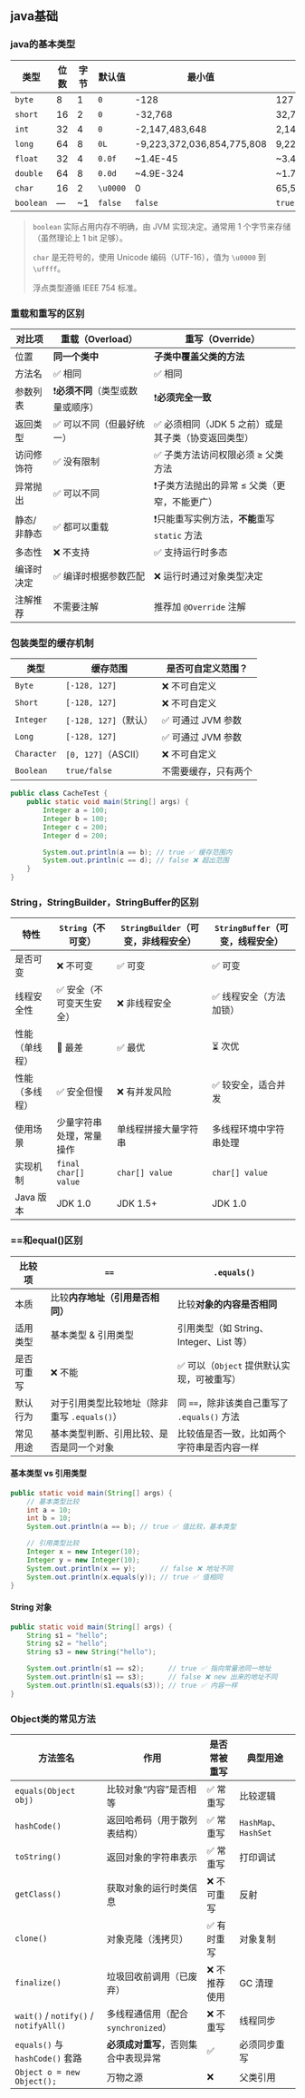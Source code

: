 ## java基础

### java的基本类型

| 类型        | 位数 | 字节 | 默认值      | 最小值                        | 最大值                       |
|-----------|----|----|----------|----------------------------|---------------------------|
| `byte`    | 8  | 1  | `0`      | -128                       | 127                       |
| `short`   | 16 | 2  | `0`      | -32,768                    | 32,767                    |
| `int`     | 32 | 4  | `0`      | -2,147,483,648             | 2,147,483,647             |
| `long`    | 64 | 8  | `0L`     | -9,223,372,036,854,775,808 | 9,223,372,036,854,775,807 |
| `float`   | 32 | 4  | `0.0f`   | ~1.4E-45                   | ~3.4028235E+38            |
| `double`  | 64 | 8  | `0.0d`   | ~4.9E-324                  | ~1.7976931348623157E+308  |
| `char`    | 16 | 2  | `\u0000` | 0                          | 65,535                    |
| `boolean` | —  | ~1 | `false`  | `false`                    | `true`                    |

> `boolean` 实际占用内存不明确，由 JVM 实现决定。通常用 1 个字节来存储（虽然理论上 1 bit 足够）。
>
> `char` 是无符号的，使用 Unicode 编码（UTF-16），值为 `\u0000` 到 `\uffff`。
>
> 浮点类型遵循 IEEE 754 标准。

### 重载和重写的区别

| 对比项    | 重载（Overload）        | 重写（Override）                   |
|--------|---------------------|--------------------------------|
| 位置     | **同一个类中**           | **子类中覆盖父类的方法**                 |
| 方法名    | ✅ 相同                | ✅ 相同                           |
| 参数列表   | ❗**必须不同**（类型或数量或顺序） | ❗**必须完全一致**                    |
| 返回类型   | ✅ 可以不同（但最好统一）       | ✅ 必须相同（JDK 5 之前）或是其子类（协变返回类型）  |
| 访问修饰符  | ✅ 没有限制              | ✅ 子类方法访问权限必须 ≥ 父类方法            |
| 异常抛出   | ✅ 可以不同              | ❗子类方法抛出的异常 ≤ 父类（更窄，不能更广）       |
| 静态/非静态 | ✅ 都可以重载             | ❗只能重写实例方法，**不能**重写 `static` 方法 |
| 多态性    | ❌ 不支持               | ✅ 支持运行时多态                      |
| 编译时决定  | ✅ 编译时根据参数匹配         | ❌ 运行时通过对象类型决定                  |
| 注解推荐   | 不需要注解               | 推荐加 `@Override` 注解             |

### 包装类型的缓存机制

| 类型          | 缓存范围              | 是否可自定义范围？    |
|-------------|-------------------|--------------|
| `Byte`      | `[-128, 127]`     | ❌ 不可自定义      |
| `Short`     | `[-128, 127]`     | ❌ 不可自定义      |
| `Integer`   | `[-128, 127]`（默认） | ✅ 可通过 JVM 参数 |
| `Long`      | `[-128, 127]`     | ✅ 可通过 JVM 参数 |
| `Character` | `[0, 127]`（ASCII） | ❌ 不可自定义      |
| `Boolean`   | `true/false`      | 不需要缓存，只有两个   |

```Java
public class CacheTest {
    public static void main(String[] args) {
        Integer a = 100;
        Integer b = 100;
        Integer c = 200;
        Integer d = 200;

        System.out.println(a == b); // true ✅ 缓存范围内
        System.out.println(c == d); // false ❌ 超出范围
    }
}

```

### String，StringBuilder，StringBuffer的区别

| 特性      | `String`（不可变）        | `StringBuilder`（可变，非线程安全） | `StringBuffer`（可变，线程安全） |
|---------|----------------------|---------------------------|-------------------------|
| 是否可变    | ❌ 不可变                | ✅ 可变                      | ✅ 可变                    |
| 线程安全性   | ✅ 安全（不可变天生安全）        | ❌ 非线程安全                   | ✅ 线程安全（方法加锁）            |
| 性能（单线程） | 🚫 最差                | ✅ 最优                      | ⏳ 次优                    |
| 性能（多线程） | ✅ 安全但慢               | ❌ 有并发风险                   | ✅ 较安全，适合并发              |
| 使用场景    | 少量字符串处理，常量操作         | 单线程拼接大量字符串                | 多线程环境中字符串处理             |
| 实现机制    | `final char[] value` | `char[] value`            | `char[] value`          |
| Java 版本 | JDK 1.0              | JDK 1.5+                  | JDK 1.0                 |

### ==和equal()区别

| 比较项   | `==`                         | `.equals()`                     |
|-------|------------------------------|---------------------------------|
| 本质    | 比较**内存地址（引用是否相同）**           | 比较**对象的内容是否相同**                 |
| 适用类型  | 基本类型 & 引用类型                  | 引用类型（如 String、Integer、List 等）   |
| 是否可重写 | ❌ 不能                         | ✅ 可以（`Object` 提供默认实现，可被重写）      |
| 默认行为  | 对于引用类型比较地址（除非重写 `.equals()`） | 同 `==`，除非该类自己重写了 `.equals()` 方法 |
| 常见用途  | 基本类型判断、引用比较、是否是同一个对象         | 比较值是否一致，比如两个字符串是否内容一样           |

#### 基本类型 vs 引用类型

```java
public static void main(String[] args) {
    // 基本类型比较
    int a = 10;
    int b = 10;
    System.out.println(a == b); // true ✅ 值比较，基本类型

    // 引用类型比较
    Integer x = new Integer(10);
    Integer y = new Integer(10);
    System.out.println(x == y);      // false ❌ 地址不同
    System.out.println(x.equals(y)); // true ✅ 值相同
}
```

#### String 对象

```java
public static void main(String[] args) {
    String s1 = "hello";
    String s2 = "hello";
    String s3 = new String("hello");

    System.out.println(s1 == s2);      // true ✅ 指向常量池同一地址
    System.out.println(s1 == s3);      // false ❌ new 出来的地址不同
    System.out.println(s1.equals(s3)); // true ✅ 内容一样 
}


```

### Object类的常见方法

| 方法签名                                  | 作用                        | 是否常被重写  | 典型用途                |
| ------------------------------------- | ------------------------- | ------- | ------------------- |
| `equals(Object obj)`                  | 比较对象“内容”是否相等              | ✅ 常重写   | 比较逻辑                |
| `hashCode()`                          | 返回哈希码（用于散列表结构）            | ✅ 常重写   | `HashMap`、`HashSet` |
| `toString()`                          | 返回对象的字符串表示                | ✅ 常重写   | 打印调试                |
| `getClass()`                          | 获取对象的运行时类信息               | ❌ 不可重写  | 反射                  |
| `clone()`                             | 对象克隆（浅拷贝）                 | ✅ 有时重写  | 对象复制                |
| `finalize()`                          | 垃圾回收前调用（已废弃）              | ❌ 不推荐使用 | GC 清理               |
| `wait()` / `notify()` / `notifyAll()` | 多线程通信用（配合 `synchronized`） | ❌ 不重写   | 线程同步                |
| `equals()` 与 `hashCode()` 套路          | **必须成对重写**，否则集合中表现异常      | ✅       | 必须同步重写              |
| `Object o = new Object();`            | 万物之源                      | ❌       | 父类引用                |



